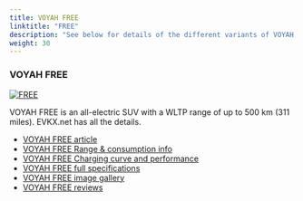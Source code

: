 ```yaml
---
title: VOYAH FREE
linktitle: "FREE"
description: "See below for details of the different variants of VOYAH FREE"
weight: 30
---
```

### VOYAH FREE

<a href="free/"><img src="https://media.evkx.net/multimedia/models/voyah/free/free/main_1_st.jpg" class="img-fluid" alt="FREE" ></a>

VOYAH FREE is an all-electric SUV with a WLTP range of up to 500 km (311 miles). EVKX.net has all the details. 

- [VOYAH FREE article](free/)
- [VOYAH FREE Range & consumption info](free/rangeandconsumption)
- [VOYAH FREE Charging curve and performance](free/chargingcurve)
- [VOYAH FREE full specifications](free/specifications)
- [VOYAH FREE image gallery](free/gallery)
- [VOYAH FREE reviews](free/reviews)

